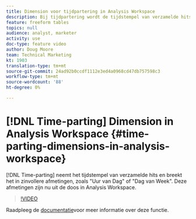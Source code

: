```yaml
---
title: Dimension voor tijdpartering in Analysis Workspace
description: Bij tijdpartering wordt de tijdstempel van verzamelde hits gebruikt en wordt de reeks in betekenisvollere afmetingen opgedeeld, zoals 'Uur van dag' of 'Dag van week'. Deze afmetingen zijn nu uit de doos in Analysis Workspace.
feature: freeform tables
topics: null
audience: analyst, marketer
activity: use
doc-type: feature video
author: Doug Moore
team: Technical Marketing
kt: 1903
translation-type: tm+mt
source-git-commit: 24ad92b0ccdf1112e3ed4a0968cd47db757598c3
workflow-type: tm+mt
source-wordcount: '88'
ht-degree: 0%

---
```



# [!DNL Time-parting] Dimension in Analysis Workspace {#time-parting-dimensions-in-analysis-workspace}

[!DNL Time-parting] neemt het tijdstempel van verzamelde hits en breekt het in zinvollere afmetingen, zoals &quot;Uur van Dag&quot; of &quot;Dag van Week&quot;. Deze afmetingen zijn nu uit de doos in Analysis Workspace.

>[!VIDEO](https://video.tv.adobe.com/v/23727/?quality=12)

Raadpleeg de [documentatie](https://marketing.adobe.com/resources/help/en_US/analytics/analysis-workspace/time-parting-dimensions.html)voor meer informatie over deze functie.
